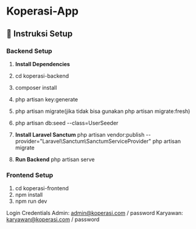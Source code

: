 # Koperasi-App

## 🚀 Instruksi Setup

### Backend Setup

1. **Install Dependencies**
1. cd koperasi-backend
2. composer install
3. php artisan key:generate
4. php artisan migrate(jika tidak bisa gunakan php artisan migrate:fresh)
5. php artisan db:seed --class=UserSeeder

2. **Install Laravel Sanctum**
php artisan vendor:publish --provider="Laravel\Sanctum\SanctumServiceProvider"
php artisan migrate

3. **Run Backend**
php artisan serve

### Frontend Setup
1. cd koperasi-frontend
2. npm install
3. npm run dev

Login Credentials
Admin: admin@koperasi.com / password
Karyawan: karyawan@koperasi.com / password
